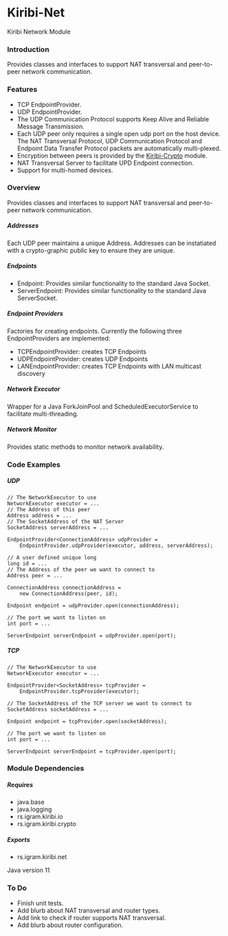 # Kiribi-Net
Kiribi Network Module


### Introduction
Provides classes and interfaces to support NAT transversal and peer-to-peer network communication.

### Features
* TCP EndpointProvider.
* UDP EndpointProvider.
* The UDP Communication Protocol supports Keep Alive and Reliable Message Transmission.
* Each UDP peer only requires a single open udp port on the host device. The NAT Transversal Protocol, UDP Communication Protocol and Endpoint Data Transfer Protocol packets are automatically multi-plexed.
* Encryption between peers is provided by the [Kiribi-Crypto](http://github.com/Igram-doo/Kiribi-Crypto) module.
* NAT Transversal Server to facilitate UPD Endpoint connection.
* Support for multi-homed devices.

### Overview
Provides classes and interfaces to support NAT transversal and peer-to-peer network communication.

##### Addresses
Each UDP peer maintains a unique Address. Addresses can be instatiated with a crypto-graphic public key to ensure they are unique.

##### Endpoints
* Endpoint: Provides similar functionality to the standard Java Socket.
* ServerEndpoint: Provides similar functionality to the standard Java ServerSocket.

##### Endpoint Providers
Factories for creating endpoints. Currently the following three EndpointProviders are implemented:

* TCPEndpointProvider: creates TCP Endpoints
* UDPEndpointProvider: creates UDP Endpoints
* LANEndpointProvider: creates TCP Endpoints with LAN multicast discovery

##### Network Executor
Wrapper for a Java ForkJoinPool and ScheduledExecutorService to facilitate multi-threading.

##### Network Monitor
Provides static methods to monitor network availability.

### Code Examples
##### UDP
	// The NetworkExecutor to use
	NetworkExecutor executor = ...
	// The Address of this peer
	Address address = ... 
	// The SocketAddress of the NAT Server
	SocketAddress serverAddress = ...
	
	EndpointProvider<ConnectionAddress> udpProvider = 
		EndpointProvider.udpProvider(executor, address, serverAddress);
		
	// A user defined unique long
	long id = ...
	// The Address of the peer we want to connect to
	Address peer = ...
	
	ConnectionAddress connectionAddress = 
		new ConnectionAddress(peer, id);
		
	Endpoint endpoint = udpProvider.open(connectionAddress);

	// The port we want to listen on
	int port = ...
	
	ServerEndpoint serverEndpoint = udpProvider.open(port);
		
##### TCP
	// The NetworkExecutor to use
	NetworkExecutor executor = ...
	
	EndpointProvider<SocketAddress> tcpProvider = 
		EndpointProvider.tcpProvider(executor);
		
	// The SocketAddress of the TCP server we want to connect to
	SocketAddress socketAddress = ...
		
	Endpoint endpoint = tcpProvider.open(socketAddress);

	// The port we want to listen on
	int port = ...
	
	ServerEndpoint serverEndpoint = tcpProvider.open(port);
	
### Module Dependencies
##### Requires
* java.base
* java.logging
* rs.igram.kiribi.io
* rs.igram.kiribi.crypto

##### Exports
* rs.igram.kiribi.net

Java version 11
### To Do
* Finish unit tests.
* Add blurb about NAT transversal and router types.
* Add link to check if router supports NAT transversal.
* Add blurb about router configuration.
